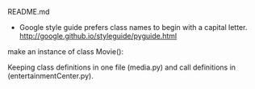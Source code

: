 README.md

* Google style guide prefers class names to begin with a capital letter.
http://google.github.io/styleguide/pyguide.html

make an instance of class Movie(): 

Keeping class definitions in one file (media.py) and call definitions in (entertainmentCenter.py). 

